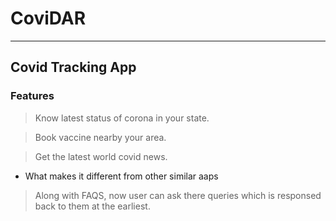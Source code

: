 # CoviDAR

---
Covid Tracking App
---
### Features
> Know latest status of corona in your state.

> Book vaccine nearby your area.

> Get the latest world covid news.

 * What makes it different from other similar aaps

> Along with FAQS, now user can ask there queries which is responsed back to them at the earliest.
